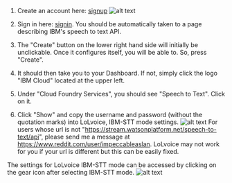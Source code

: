 1. Create an account here: [signup](https://console.bluemix.net/registration/?target=%2Fcatalog%2Fservices%2Fspeech-to-text%3FhideTours%3Dtrue%26-_-Watson%2BCore_Watson%2BCore%2B-%2BPlatform-_-WW_WW-_-wdc-ref%26-_-Watson%2BCore_Watson%2BCore%2B-%2BPlatform-_-WW_WW-_-wdc-ref%26cm_mmca1%3D000000OF%26cm_mmca2%3D10000409&cm_mc_uid=99138951242315297549410&cm_mc_sid_50200000=42778731533448248875&cm_mc_sid_52640000=30373961533448248877)
![alt text](https://raw.githubusercontent.com/impeccableaslan/LoLvoice/master/createIBMaccountguide/Capture1.PNG)

2. Sign in here: [signin](https://idaas.iam.ibm.com/idaas/mtfim/sps/authsvc?PolicyId=urn:ibm:security:authentication:asf:basicldapuser). You should be automatically taken to a page describing IBM's speech to text API.

3. The "Create" button on the lower right hand side will initially be unclickable. Once it configures itself, you will be able to. So, press "Create".

4. It should then take you to your Dashboard. If not, simply click the logo "IBM Cloud" located at the upper left.

5. Under "Cloud Foundry Services", you should see "Speech to Text". Click on it.

6. Click "Show" and copy the username and password (without the quotation marks) into LoLvoice, IBM-STT mode settings.
![alt text](https://raw.githubusercontent.com/impeccableaslan/LoLvoice/master/createIBMaccountguide/Capture3.PNG)
For users whose url is not "https://stream.watsonplatform.net/speech-to-text/api", please send me a message at https://www.reddit.com/user/impeccableaslan. LoLvoice may not work for you if your url is different but this can be easily fixed.

The settings for LoLvoice IBM-STT mode can be accessed by clicking on the gear icon after selecting IBM-STT mode.
![alt text](https://raw.githubusercontent.com/impeccableaslan/LoLvoice/master/createIBMaccountguide/Capture4.PNG)

